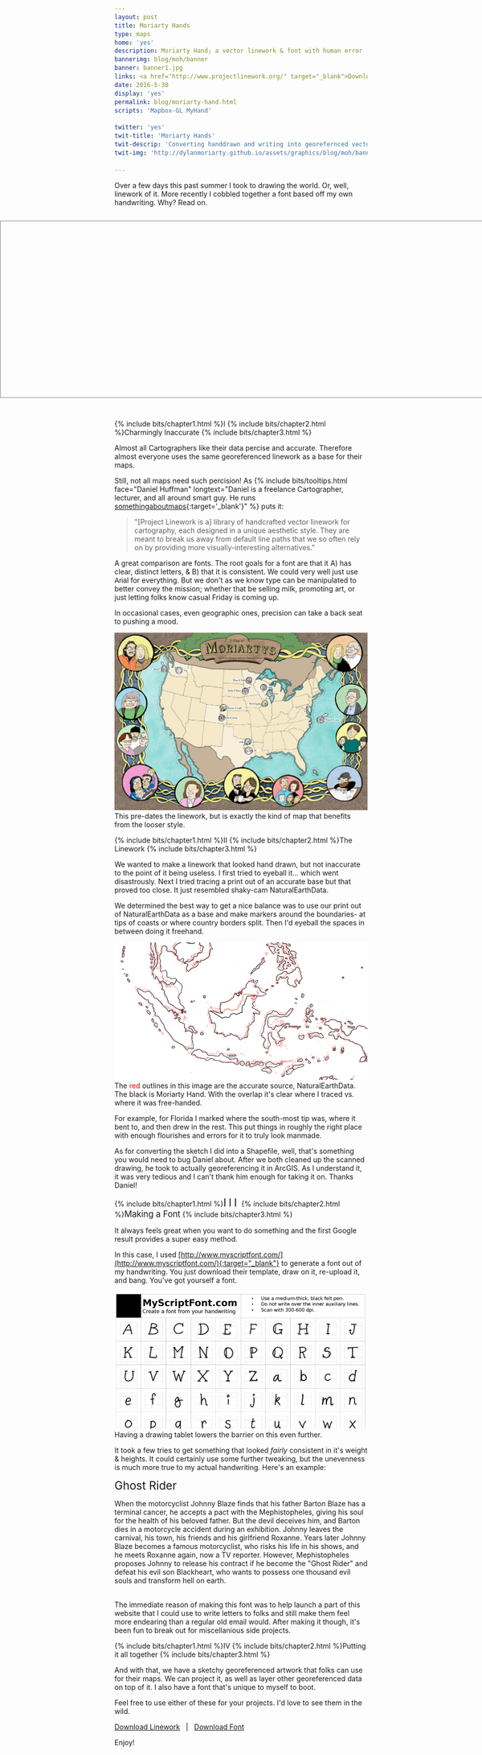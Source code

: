 ```yaml
---
layout: post
title: Moriarty Hands
type: maps
home: 'yes'
description: Moriarty Hand; a vector linework & font with human error
bannerimg: blog/moh/banner
banner: banner1.jpg
links: <a href="http://www.projectlinework.org/" target="_blank">Download Linework</a>  | <a href="/assets/data/MoriartyFont.zip" target="_blank">Download Font</a> 
date: 2016-5-30
display: 'yes'
permalink: blog/moriarty-hand.html
scripts: 'Mapbox-GL MyHand'

twitter: 'yes'
twit-title: 'Moriarty Hands'
twit-descrip: 'Converting handdrawn and writing into georefernced vector linework & usable font'
twit-img: 'http://dylanmoriarty.github.io/assets/graphics/blog/moh/banner.jpg'

---
```


Over a few days this past summer I took to drawing the world. Or, well, linework of it. More recently I cobbled together a font based off my own handwriting. Why? Read on.

<div class= "full-bleed">
	<div id="map"></div>
</div>
<br>

<style>
	.full-bleed{
		margin:2em 0 1em;
		height: 350px;
	}

	#map{
		width:100%;
		height: 350px;
		position:absolute;
		left:0;
		border: solid 1px #888;
	}
</style>

<script>
	mapboxgl.accessToken = 'pk.eyJ1IjoiZG1vcmlhcnR5IiwiYSI6Ikd3T29EOWMifQ.-DKJ4ernht84AZmc6Bk51Q';
	var map = new mapboxgl.Map({
	    container: 'map',
	    style: 'mapbox://styles/dmoriarty/ciohfutz0000vaunt9niot97s',
	    zoom: 1,
	    center: [0, 0]
	});

	// Disables zoom functionality, allowing for users to not get stuck on it scrolling down the page.
	// ------------------------------------
	map.scrollZoom.disable();

	// Adds Zoom controls for the map to make up for removed scroll functionality
	// ------------------------------------
	map.addControl(new mapboxgl.Navigation({position: 'top-left'})); 

</script>

{% include bits/chapter1.html %}I
{% include bits/chapter2.html %}Charmingly Inaccurate
{% include bits/chapter3.html %}

Almost all Cartographers like their data percise and accurate. Therefore almost everyone uses the same georeferenced linework as a base for their maps.

Still, not all maps need such percision! As {% include bits/tooltips.html face="Daniel Huffman" longtext="Daniel is a freelance Cartographer, lecturer, and all around smart guy. He runs [somethingaboutmaps](https://somethingaboutmaps.wordpress.com){:target='_blank'}" %} puts it: 

> "[Project Linework is a] library of handcrafted vector linework for cartography, each designed in a unique aesthetic style. They are meant to break us away from default line paths that we so often rely on by providing more visually-interesting alternatives."

A great comparison are fonts. The root goals for a font are that it A) has clear, distinct letters, & B) that it is consistent. We could very well just use <span style="font-family: Arial">Arial</span> for everything. But we don't as we know type can be manipulated to better convey the mission; whether that be selling milk, promoting art, or just letting folks know casual Friday is coming up.

In occasional cases, even geographic ones, precision can take a back seat to pushing a mood.

<div class="images"><img class= "ibd" src="../assets/graphics/blog/moh/fam-map.jpg"><fig>This pre-dates the linework, but is exactly the kind of map that benefits from the looser style.</fig></div>

{% include bits/chapter1.html %}II
{% include bits/chapter2.html %}The Linework
{% include bits/chapter3.html %}

We wanted to make a linework that looked hand drawn, but not inaccurate to the point of it being useless. I first tried to eyeball it... which went disastrously. Next I tried tracing a print out of an accurate base but that proved too close. It just resembled shaky-cam NaturalEarthData.

We determined the best way to get a nice balance was to use our print out of NaturalEarthData as a base and make markers around the boundaries- at tips of coasts or where country borders split. Then I'd eyeball the spaces in between doing it freehand. 

<div class="images"><img class= "" src="../assets/graphics/blog/moh/difference.png"><fig>The <span style="color:red">red</span> outlines in this image are the accurate source, NaturalEarthData. The black is Moriarty Hand. With the overlap it's clear where I traced vs. where it was free-handed.</fig></div>

For example, for Florida I marked where the south-most tip was, where it bent to, and then drew in the rest. This put things in roughly the right place with enough flourishes and errors for it to truly look manmade.

As for converting the sketch I did into a Shapefile, well, that's something you would need to bug Daniel about. After we both cleaned up the scanned drawing, he took to actually georeferencing it in ArcGIS. As I understand it, it was very tedious and I can't thank him enough for taking it on. Thanks Daniel!

{% include bits/chapter1.html %}<span class="MyHand" style="font-size:1.5em; letter-spacing:5px">III</span>
{% include bits/chapter2.html %}<span class="MyHand" style="font-size:1.2em;">Making a Font</span>
{% include bits/chapter3.html %}

It always feels great when you want to do something and the first Google result provides a super easy method.

In this case, I used [http://www.myscriptfont.com/](http://www.myscriptfont.com/){:target="_blank"} to generate a font out of my handwriting. You just download their template, draw on it, re-upload it, and bang. You've got yourself a font.

<div class="images"><img class= "" src="../assets/graphics/blog/moh/font.png"><fig>Having a drawing tablet lowers the barrier on this even further.</fig></div>

It took a few tries to get something that looked _fairly_ consistent in it's weight & heights. It could certainly use some further tweaking, but the unevenness is much more true to my actual handwriting. Here's an example:

<div class="centerme"><span class="MyHand_b" style="font-size:1.6em">Ghost Rider</span></div>

<span class="MyHand">When the motorcyclist Johnny Blaze finds that his father Barton Blaze has a terminal cancer, he accepts a pact with the Mephistopheles, giving his soul for the health of his beloved father. But the devil deceives him, and Barton dies in a motorcycle accident during an exhibition. Johnny leaves the carnival, his town, his friends and his girlfriend Roxanne. Years later Johnny Blaze becomes a famous motorcyclist, who risks his life in his shows, and he meets Roxanne again, now a TV reporter. However, Mephistopheles proposes Johnny to release his contract if he become the "Ghost Rider" and defeat his evil son Blackheart, who wants to possess one thousand evil souls and transform hell on earth.
</span>
<br>
<br>

The immediate reason of making this font was to help launch a part of this website that I could use to write letters to folks and still make them feel more endearing than a regular old email would. After making it though, it's been fun to break out for miscellanious side projects.

{% include bits/chapter1.html %}IV
{% include bits/chapter2.html %}Putting it all together
{% include bits/chapter3.html %}

And with that, we have a sketchy georeferenced artwork that folks can use for their maps. We can project it, as well as layer other georeferenced data on top of it. I also have a font that's unique to myself to boot.

Feel free to use either of these for your projects. I'd love to see them in the wild.

<div class="centerme"><a href="http://www.projectlinework.org/" target="_blank">Download Linework</a>   &nbsp; | &nbsp;  <a href="/assets/data/MoriartyFont.zip" target="_blank">Download Font</a></div>

Enjoy!